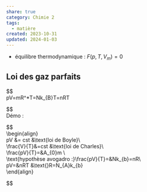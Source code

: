 ```yaml
---  
share: true  
category: Chimie 2  
tags:  
  - matière  
created: 2023-10-31  
updated: 2024-01-03  
---  
```

  
  
- équilibre thermodynamique : $F(p,T,V_{m})=0$  
## Loi des gaz parfaits  
  
  
$$  
pV=mR^*T=Nk_{B}T=nRT  
  
  
$$  
Démo :  
  
  
$$  
\begin{align}  
pV &= cst  &\text{loi de Boyle}\\  
\frac{V}{T}&=cst &\text{loi de Charles}\\  
\frac{pV}{T}=&A_{0}m \\  
\text{hypothèse avogadro :}\frac{pV}{T}=&Nk_{b}=nR\\  
pV=&nRT   &\text{}R=N_{A}k_{b}  
\end{align}  
  
  
$$  
